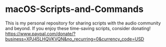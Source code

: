 # macOS-Scripts-and-Commands
This is my personal repository for sharing scripts with the audio community and beyond. If you enjoy these time-saving scripts, consider donating! 
https://www.paypal.com/donate/?business=XPJ45LHQVKVQN&no_recurring=0&currency_code=USD
